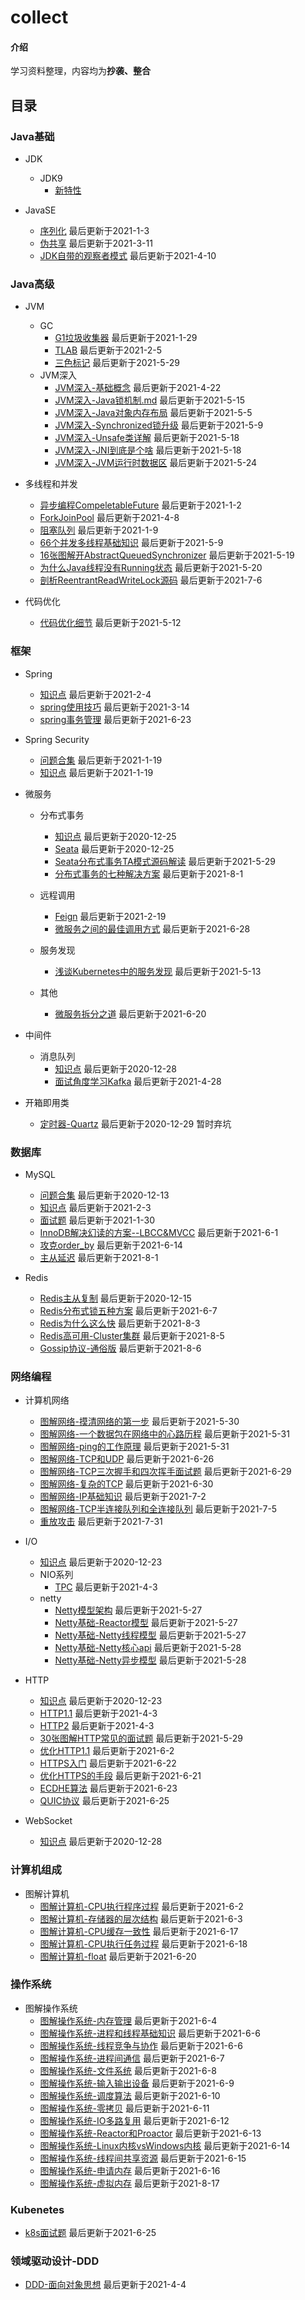 # collect

#### 介绍
学习资料整理，内容均为**抄袭、整合**


## 目录
### Java基础
+ JDK
  - JDK9
    - [新特性](note/jdk/jdk9/新特性.md)

+ JavaSE
  - [序列化](note/javase/serialization.md)  最后更新于2021-1-3  
  - [伪共享](note/javase/falsesharing.md)  最后更新于2021-3-11  
  - [JDK自带的观察者模式](note/javase/JDK自带的观察者模式实现.md)  最后更新于2021-4-10  

### Java高级
+ JVM
  - GC
    - [G1垃圾收集器](note/jvm/gc/G1垃圾收集器.md)  最后更新于2021-1-29  
    - [TLAB](note/jvm/gc/TLAB.md)  最后更新于2021-2-5  
    - [三色标记](note/jvm/gc/三色标记.md)  最后更新于2021-5-29  
  - JVM深入  
    - [JVM深入-基础概念](note/jvm/jvm-deepen/JVM基础概念深入.md)  最后更新于2021-4-22  
    - [JVM深入-Java锁机制.md](note/jvm/jvm-deepen/JVM深入-Java锁机制.md)  最后更新于2021-5-15  
    - [JVM深入-Java对象内存布局](note/jvm/jvm-deepen/JVM深入-Java对象内存布局.md)  最后更新于2021-5-5  
    - [JVM深入-Synchronized锁升级](note/jvm/jvm-deepen/JVM深入-Synchronized锁升级.md)  最后更新于2021-5-9  
    - [JVM深入-Unsafe类详解](note/jvm/jvm-deepen/JVM深入-Unsafe类详解.md)  最后更新于2021-5-18  
    - [JVM深入-JNI到底是个啥](note/jvm/jvm-deepen/JVM深入-JNI到底是个啥.md)  最后更新于2021-5-18  
    - [JVM深入-JVM运行时数据区](note/jvm/jvm-deepen/JVM深入-JVM运行时数据区.md)  最后更新于2021-5-24  

+ 多线程和并发
  - [异步编程CompeletableFuture](note/multithreading/async/CompeletableFuture.md)  最后更新于2021-1-2  
  - [ForkJoinPool](note/multithreading/async/ForkJoinPool.md)  最后更新于2021-4-8  
  - [阻塞队列](note/multithreading/queue/BlockingQueue.md)  最后更新于2021-1-9  
  - [66个并发多线程基础知识](note/multithreading/interview/66个并发多线程基础知识.md)  最后更新于2021-5-9  
  - [16张图解开AbstractQueuedSynchronizer](note/multithreading/juc/16张图解开AbstractQueuedSynchronizer.md)  最后更新于2021-5-19  
  - [为什么Java线程没有Running状态](note/multithreading/interview/为什么Java线程没有Running状态.md)  最后更新于2021-5-20  
  - [剖析ReentrantReadWriteLock源码](note/multithreading/juc/剖析ReentrantReadWriteLock源码.md)  最后更新于2021-7-6  

+ 代码优化
  - [代码优化细节](note/optimization/代码优化细节.md)  最后更新于2021-5-12

### 框架
+ Spring
  - [知识点](note/spring/知识点.md)  最后更新于2021-2-4  
  - [spring使用技巧](note/spring/spring使用技巧.md)  最后更新于2021-3-14  
  - [spring事务管理](note/spring/spring事务管理.md)  最后更新于2021-6-23  
  
+ Spring Security
  - [问题合集](note/security/问题合集.md)  最后更新于2021-1-19  
  - [知识点](note/security/知识点.md)  最后更新于2021-1-19  

+ 微服务
  - 分布式事务  
    - [知识点](note/microservice/transaction/知识点.md)  最后更新于2020-12-25   
    - [Seata](note/microservice/transaction/Seata.md)  最后更新于2020-12-25  
    - [Seata分布式事务TA模式源码解读](note/microservice/transaction/Seata分布式事务TA模式源码解读.md)  最后更新于2021-5-29  
    - [分布式事务的七种解决方案](note/microservice/transaction/分布式事务的七种解决方案.md)  最后更新于2021-8-1  
    
  - 远程调用
    - [Feign](note/microservice/rpc/Feign.md)  最后更新于2021-2-19  
    - [微服务之间的最佳调用方式](note/microservice/rpc/微服务之间的最佳调用方式.md)  最后更新于2021-6-28  
    
  - 服务发现
    - [浅谈Kubernetes中的服务发现](note/microservice/discovery/浅谈Kubernetes中的服务发现.md)  最后更新于2021-5-13    

  - 其他
    - [微服务拆分之道](note/microservice/other/微服务拆分之道.md)  最后更新于2021-6-20  

+ 中间件
  - 消息队列
    - [知识点](note/middleware/mq/知识点.md)  最后更新于2020-12-28  
    - [面试角度学习Kafka](note/middleware/mq/面试角度学习Kafka.md)  最后更新于2021-4-28  

+ 开箱即用类
  - [定时器-Quartz](note/other-frame/quartz.md)  最后更新于2020-12-29 暂时弃坑  

### 数据库
+ MySQL
  - [问题合集](note/mysql/问题合集.md)  最后更新于2020-12-13  
  - [知识点](note/mysql/知识点.md)  最后更新于2021-2-3  
  - [面试题](note/mysql/面试题.md)  最后更新于2021-1-30  
  - [InnoDB解决幻读的方案--LBCC&MVCC](note/mysql/transaction/InnoDB解决幻读的方案--LBCC&MVCC.md)  最后更新于2021-6-1  
  - [攻克order_by](note/mysql/攻克order_by.md)  最后更新于2021-6-14  
  - [主从延迟](note/mysql/主从延迟.md)  最后更新于2021-8-1  

+ Redis
  - [Redis主从复制](note/redis/Redis主从复制.md)  最后更新于2020-12-15  
  - [Redis分布式锁五种方案](note/redis/Redis分布式锁五种方案.md)  最后更新于2021-6-7  
  - [Redis为什么这么快](note/redis/Redis为什么这么快.md)  最后更新于2021-8-3  
  - [Redis高可用-Cluster集群](note/redis/Redis高可用-Cluster集群.md)  最后更新于2021-8-5  
  - [Gossip协议-通俗版](note/redis/Gossip协议-通俗版.md)  最后更新于2021-8-6  
  
### 网络编程
+ 计算机网络
  - [图解网络-摸清网络的第一步](note/net/diagram/图解网络-摸清网络的第一步.md)  最后更新于2021-5-30  
  - [图解网络-一个数据包在网络中的心路历程](note/net/diagram/图解网络-一个数据包在网络中的心路历程.md)  最后更新于2021-5-31  
  - [图解网络-ping的工作原理](note/net/diagram/图解网络-ping的工作原理.md)  最后更新于2021-5-31  
  - [图解网络-TCP和UDP](note/net/diagram/图解网络-TCP和UDP.md)  最后更新于2021-6-26  
  - [图解网络-TCP三次握手和四次挥手面试题](note/net/diagram/图解网络-TCP三次握手和四次挥手面试题.md)  最后更新于2021-6-29  
  - [图解网络-复杂的TCP](note/net/diagram/图解网络-复杂的TCP.md)  最后更新于2021-6-30  
  - [图解网络-IP基础知识](note/net/diagram/图解网络-IP基础知识.md)  最后更新于2021-7-2  
  - [图解网络-TCP半连接队列和全连接队列](note/net/diagram/图解网络-TCP半连接队列和全连接队列.md)  最后更新于2021-7-5  
  - [重放攻击](note/net/other/重放攻击.md)  最后更新于2021-7-31  

+ I/O
  - [知识点](note/io/知识点.md)  最后更新于2020-12-23
  - NIO系列
    - [TPC](note/io/nio/NIO系列-TCP.md)  最后更新于2021-4-3  
  - netty  
    - [Netty模型架构](note/io/netty/Netty模型架构.md)  最后更新于2021-5-27  
    - [Netty基础-Reactor模型](note/io/netty/Netty基础-Reactor模型.md)  最后更新于2021-5-27  
    - [Netty基础-Netty线程模型](note/io/netty/Netty基础-Netty线程模型.md)  最后更新于2021-5-27  
    - [Netty基础-Netty核心api](note/io/netty/Netty基础-Netty核心api.md)  最后更新于2021-5-28  
    - [Netty基础-Netty异步模型](note/io/netty/Netty基础-Netty异步模型.md)  最后更新于2021-5-28  

+ HTTP
  - [知识点](note/http/知识点.md)  最后更新于2020-12-23  
  - [HTTP1.1](note/http/HTPP1.1.md)  最后更新于2021-4-3 
  - [HTTP2](note/http/HTTP2.md)  最后更新于2021-4-3  
  - [30张图解HTTP常见的面试题](note/http/30张图解HTTP常见的面试题.md)  最后更新于2021-5-29  
  - [优化HTTP1.1](note/http/优化HTTP1.1.md)  最后更新于2021-6-2  
  - [HTTPS入门](note/http/HTTPS入门.md)  最后更新于2021-6-22  
  - [优化HTTPS的手段](note/http/优化HTTPS的手段.md)  最后更新于2021-6-21  
  - [ECDHE算法](note/http/ECDHE算法.md)  最后更新于2021-6-23  
  - [QUIC协议](note/http/QUIC协议.md)  最后更新于2021-6-25  

+ WebSocket
  - [知识点](note/websocket/知识点.md)  最后更新于2020-12-28  

### 计算机组成
+ 图解计算机
  - [图解计算机-CPU执行程序过程](note/computer/diagram/CPU执行程序过程.md)  最后更新于2021-6-2  
  - [图解计算机-存储器的层次结构](note/computer/diagram/存储器的层次结构.md)  最后更新于2021-6-3  
  - [图解计算机-CPU缓存一致性](note/computer/diagram/CPU缓存一致性.md)  最后更新于2021-6-17  
  - [图解计算机-CPU执行任务过程](note/computer/diagram/CPU执行任务过程.md)  最后更新于2021-6-18
  - [图解计算机-float](note/computer/diagram/float.md)  最后更新于2021-6-20

### 操作系统
+ 图解操作系统
  - [图解操作系统-内存管理](note/os/diagram/内存管理.md)  最后更新于2021-6-4  
  - [图解操作系统-进程和线程基础知识](note/os/diagram/进程和线程基础知识.md)  最后更新于2021-6-6  
  - [图解操作系统-线程竞争与协作](note/os/diagram/线程竞争与协作.md)  最后更新于2021-6-6  
  - [图解操作系统-进程间通信](note/os/diagram/进程间通信.md)  最后更新于2021-6-7  
  - [图解操作系统-文件系统](note/os/diagram/文件系统.md)  最后更新于2021-6-8  
  - [图解操作系统-输入输出设备](note/os/diagram/输入输出设备.md)  最后更新于2021-6-9  
  - [图解操作系统-调度算法](note/os/diagram/调度算法.md)  最后更新于2021-6-10  
  - [图解操作系统-零拷贝](note/os/diagram/零拷贝.md)  最后更新于2021-6-11  
  - [图解操作系统-IO多路复用](note/os/diagram/IO多路复用.md)  最后更新于2021-6-12  
  - [图解操作系统-Reactor和Proactor](note/os/diagram/Reactor和Proactor.md)  最后更新于2021-6-13  
  - [图解操作系统-Linux内核vsWindows内核](note/os/diagram/Linux内核vsWindows内核.md)  最后更新于2021-6-14  
  - [图解操作系统-线程间共享资源](note/os/diagram/线程间共享资源.md)  最后更新于2021-6-15  
  - [图解操作系统-申请内存](note/os/diagram/申请内存.md)  最后更新于2021-6-16  
  - [图解操作系统-虚拟内存](note/os/diagram/虚拟内存.md)  最后更新于2021-8-17  

### Kubenetes
- [k8s面试题](note/k8s/k8s面试题.md)  最后更新于2021-6-25  
 

### 领域驱动设计-DDD
+ [DDD-面向对象思想](note/ddd/DDD-面向对象思想.md)  最后更新于2021-4-4  